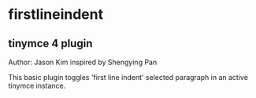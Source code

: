 # firstlineindent

## tinymce 4 plugin

Author: Jason Kim inspired by Shengying Pan

This basic plugin toggles 'first line indent' selected paragraph in an active tinymce instance.

